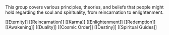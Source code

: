 This group covers various principles, theories, and beliefs that people might hold regarding the soul and spirituality, from reincarnation to enlightenment.

[[Eternity]]
[[Reincarnation]]
[[Karma]]
[[Enlightenment]]
[[Redemption]]
[[Awakening]]
[[Duality]]
[[Cosmic Order]]
[[Destiny]]
[[Spiritual Guides]] 